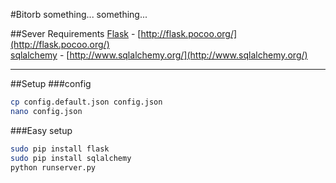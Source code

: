 #Bitorb
something... something...


##Sever Requirements
[Flask](http://flask.pocoo.org/) - [http://flask.pocoo.org/](http://flask.pocoo.org/)<br />
[sqlalchemy](http://www.sqlalchemy.org/) - [http://www.sqlalchemy.org/](http://www.sqlalchemy.org/)<br />

------------------------------------------------------------------------------------------------------------------------
##Setup
###config
```sh
cp config.default.json config.json
nano config.json
```

###Easy setup
```sh
sudo pip install flask
sudo pip install sqlalchemy
python runserver.py
```